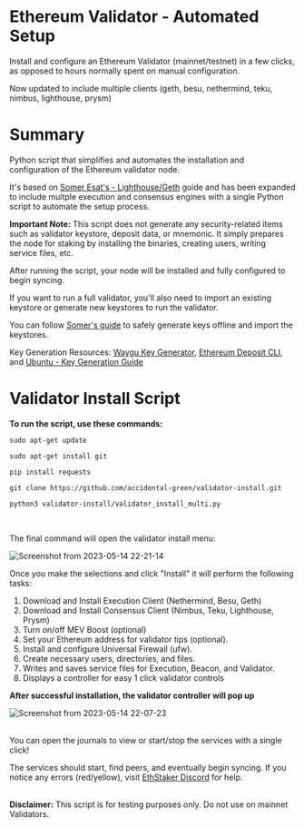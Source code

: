 # Ethereum Validator - Automated Setup
Install and configure an Ethereum Validator (mainnet/testnet) in a few clicks, as opposed to hours normally spent on manual configuration.  

Now updated to include multiple clients (geth, besu, nethermind, teku, nimbus, lighthouse, prysm)


# Summary
Python script that simplifies and automates the installation and configuration of the Ethereum validator node.

It's based on [Somer Esat's - Lighthouse/Geth](https://someresat.medium.com/guide-to-staking-on-ethereum-ubuntu-lighthouse-773f5d982e03) guide and has been expanded to include multple execution and consensus engines with a single Python script to automate the setup process.

**Important Note:** This script does not generate any security-related items such as validator keystore, deposit data, or mnemonic. It simply prepares the node for staking by installing the binaries, creating users, writing service files, etc.

After running the script, your node will be installed and fully configured to begin syncing.

If you want to run a full validator, you'll also need to import an existing keystore or generate new keystores to run the validator. 

You can follow [Somer's guide](https://someresat.medium.com/guide-to-staking-on-ethereum-ubuntu-lighthouse-773f5d982e03) to safely generate keys offline and import the keystores. 

Key Generation Resources: [Waygu Key Generator](https://github.com/stake-house/wagyu-key-gen), [Ethereum Deposit CLI](https://github.com/ethereum/staking-deposit-cli), and [Ubuntu - Key Generation Guide](https://agstakingco.gitbook.io/eth-2-0-key-generation-ubuntu-live-usb/)

# Validator Install Script

**To run the script, use these commands:**

`sudo apt-get update`

`sudo apt-get install git`

`pip install requests`

`git clone https://github.com/accidental-green/validator-install.git`

`python3 validator-install/validator_install_multi.py`  

<br />  

The final command will open the validator install menu:

![Screenshot from 2023-05-14 22-21-14](https://github.com/accidental-green/validator-install/assets/72235883/ee1e9d42-47c7-48c1-bde7-26de6e587037)

Once you make the selections and click "Install" it will perform the following tasks:

1) Download and Install Execution Client (Nethermind, Besu, Geth)
2) Download and Install Consensus Client (Nimbus, Teku, Lighthouse, Prysm)
3) Turn on/off MEV Boost (optional)
4) Set your Ethereum address for validator tips (optional).
5) Install and configure Universal Firewall (ufw).
6) Create necessary users, directories, and files.
7) Writes and saves service files for Execution, Beacon, and Validator.
8) Displays a controller for easy 1 click validator controls


**After successful installation, the validator controller will pop up**

![Screenshot from 2023-05-14 22-07-23](https://github.com/accidental-green/validator-install/assets/72235883/0911a061-6e8e-40af-afd1-8072e89b51a9)


\
You can open the journals to view or start/stop the services with a single click!

The services should start, find peers, and eventually begin syncing. If you notice any errors (red/yellow), visit [EthStaker Discord](https://discord.com/invite/ucsTcA2wTq) for help.

\
**Disclaimer:** This script is for testing purposes only. Do not use on mainnet Validators.
